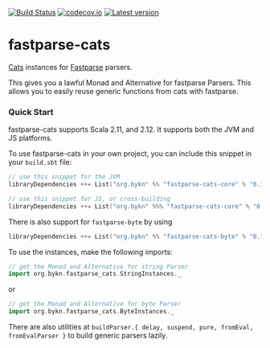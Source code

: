 [![Build Status](https://api.travis-ci.org/johnynek/fastparse-cats.svg)](https://travis-ci.org/johnynek/fastparse-cats)
[![codecov.io](http://codecov.io/github/johnynek/fastparse-cats/coverage.svg?branch=master)](http://codecov.io/github/johnynek/fastparse-cats?branch=master)
[![Latest version](https://index.scala-lang.org/johnynek/fastparse-cats/fastparse-cats-core/latest.svg?color=orange)](https://index.scala-lang.org/johnynek/fastparse-cats/fastparse-cats-core)

# fastparse-cats

[Cats](https://github.com/typelevel/cats) instances for [Fastparse](https://github.com/lihaoyi/fastparse) parsers.

This gives you a lawful Monad and Alternative for fastparse Parsers. This allows you to easily
reuse generic functions from cats with fastparse.

### Quick Start

fastparse-cats supports Scala 2.11, and 2.12. It supports both the JVM
and JS platforms.

To use fastparse-cats in your own project, you can include this snippet in
your `build.sbt` file:

```scala
// use this snippet for the JVM
libraryDependencies ++= List("org.bykn" %% "fastparse-cats-core" % "0.1.0")

// use this snippet for JS, or cross-building
libraryDependencies ++= List("org.bykn" %%% "fastparse-cats-core" % "0.1.0")
```

There is also support for `fastparse-byte` by using
```scala
libraryDependencies ++= List("org.bykn" %% "fastparse-cats-byte" % "0.1.0")
```

To use the instances, make the following imports:

```scala
// get the Monad and Alternative for string Parser
import org.bykn.fastparse_cats.StringInstances._
```
or
```scala
// get the Monad and Alternative for byte Parser
import org.bykn.fastparse_cats.ByteInstances._
```

There are also utilities at `buildParser.{ delay, suspend, pure, fromEval, fromEvalParser }` to build generic parsers lazily.

